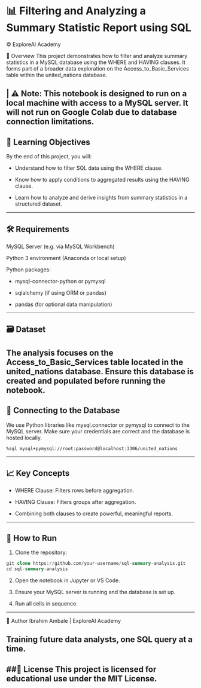 # 📊 Filtering and Analyzing a Summary Statistic Report using SQL
© ExploreAI Academy

📝 Overview
This project demonstrates how to filter and analyze summary statistics in a MySQL database using the WHERE and HAVING clauses. It forms part of a broader data exploration on the Access_to_Basic_Services table within the united_nations database.

| ⚠️ Note: This notebook is designed to run on a local machine with access to a MySQL server. It will not run on Google Colab due to database connection limitations.
---
## 🎯 Learning Objectives
By the end of this project, you will:

- Understand how to filter SQL data using the WHERE clause.

- Know how to apply conditions to aggregated results using the HAVING clause.

- Learn how to analyze and derive insights from summary statistics in a structured dataset.

---
## 🛠 Requirements
MySQL Server (e.g. via MySQL Workbench)

Python 3 environment (Anaconda or local setup)

Python packages:

- mysql-connector-python or pymysql

- sqlalchemy (if using ORM or pandas)

- pandas (for optional data manipulation)
---
## 🗃️ Dataset
The analysis focuses on the Access_to_Basic_Services table located in the united_nations database. Ensure this database is created and populated before running the notebook.
---
## 🔌 Connecting to the Database
We use Python libraries like mysql.connector or pymysql to connect to the MySQL server. Make sure your credentials are correct and the database is hosted locally.
```
%sql mysql+pymysql://root:password@localhost:3306/united_nations
```
---
## 📈 Key Concepts
- WHERE Clause: Filters rows before aggregation.

- HAVING Clause: Filters groups after aggregation.

- Combining both clauses to create powerful, meaningful reports.
---
## 🚀 How to Run
1. Clone the repository:
```sql
git clone https://github.com/your-username/sql-summary-analysis.git
cd sql-summary-analysis
```
2. Open the notebook in Jupyter or VS Code.

3. Ensure your MySQL server is running and the database is set up.

4. Run all cells in sequence.
---
🧠 Author
Ibrahim Ambale | ExploreAI Academy

Training future data analysts, one SQL query at a time.
---
##📄 License
This project is licensed for educational use under the MIT License.
---
